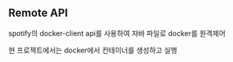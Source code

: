 ## Remote API

spotify의 docker-client api를 사용하여 자바 파일로 docker를 원격제어

현 프로젝트에서는 docker에서 컨테이너를 생성하고 실행

